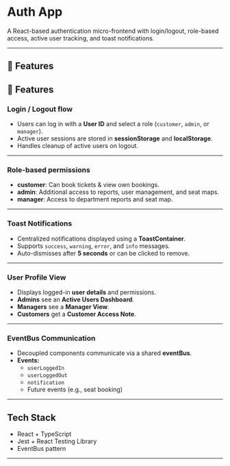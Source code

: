# Auth App

A React-based authentication micro-frontend with login/logout, role-based access, active user tracking, and toast notifications.  

---

## 🚀 Features
## 🚀 Features

###  Login / Logout flow
- Users can log in with a **User ID** and select a role (`customer`, `admin`, or `manager`).  
- Active user sessions are stored in **sessionStorage** and **localStorage**.  
- Handles cleanup of active users on logout.  

---

###  Role-based permissions
- **customer**: Can book tickets & view own bookings.  
- **admin**: Additional access to reports, user management, and seat maps.  
- **manager**: Access to department reports and seat map.  

---

### Toast Notifications
- Centralized notifications displayed using a **ToastContainer**.  
- Supports `success`, `warning`, `error`, and `info` messages.  
- Auto-dismisses after **5 seconds** or can be clicked to remove.  

---

### User Profile View
- Displays logged-in **user details** and permissions.  
- **Admins** see an **Active Users Dashboard**.  
- **Managers** see a **Manager View**.  
- **Customers** get a **Customer Access Note**.  

---

### EventBus Communication
- Decoupled components communicate via a shared **eventBus**.  
- **Events:**  
  - `userLoggedIn`  
  - `userLoggedOut`  
  - `notification`  
  - Future events (e.g., seat booking)  

---

##  Tech Stack
- React + TypeScript  
- Jest + React Testing Library  
- EventBus pattern  

---

